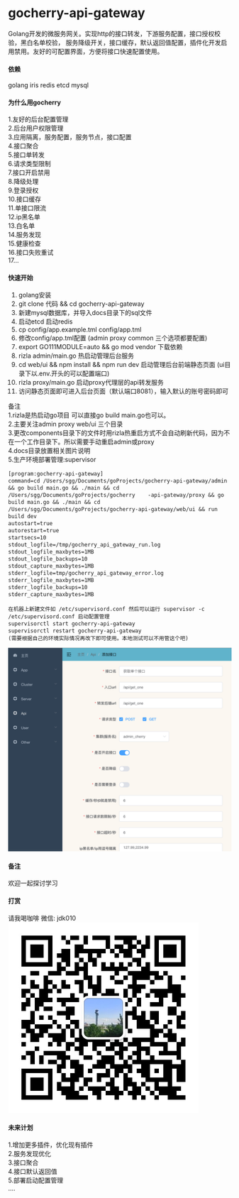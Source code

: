 # gocherry-api-gateway

Golang开发的微服务网关。实现http的接口转发，下游服务配置，接口授权校验，黑白名单校验，
服务降级开关，接口缓存，默认返回值配置，插件化开发启用禁用。友好的可配置界面，方便将接口快速配置使用。


#### 依赖
golang iris redis etcd mysql

#### 为什么用gocherry
1.友好的后台配置管理  
2.后台用户权限管理  
3.应用隔离，服务配置，服务节点，接口配置  
4.接口聚合  
5.接口单转发  
6.请求类型限制  
7.接口开启禁用  
8.降级处理  
9.登录授权  
10.接口缓存   
11.单接口限流  
12.ip黑名单  
13.白名单  
14.服务发现     
15.健康检查  
16.接口失败重试  
17...  

#### 快速开始

1.  golang安装
2.  git clone 代码  && cd gocherry-api-gateway
3.  新建mysql数据库，并导入docs目录下的sql文件  
4.  启动etcd 启动redis  
5.  cp config/app.example.tml config/app.tml 
6.  修改config/app.tml配置 (admin proxy common 三个选项都要配置)
7.  export GO111MODULE=auto && go mod vendor 下载依赖
8.  rizla admin/main.go 热启动管理后台服务
9.  cd web/ui && npm install && npm run dev 启动管理后台前端静态页面 (ui目录下以.env.开头的可以配置端口)
10. rizla  proxy/main.go 启动proxy代理层的api转发服务
11. 访问静态页面即可进入后台页面（默认端口8081），输入默认的账号密码即可  

备注  
  1.rizla是热启动go项目 可以直接go build main.go也可以。  
  2.主要关注admin proxy web/ui 三个目录  
  3.更改components目录下的文件时用rizla热重启方式不会自动刷新代码，因为不在一个工作目录下。所以需要手动重启admin或proxy   
  4.docs目录放置相关图片说明  
  5.生产环境部署管理:supervisor  
  
    [program:gocherry-api-gateway]
    command=cd /Users/sgg/Documents/goProjects/gocherry-api-gateway/admin && go build main.go && ./main && cd /Users/sgg/Documents/goProjects/gocherry    -api-gateway/proxy && go build main.go && ./main && cd /Users/sgg/Documents/goProjects/gocherry-api-gateway/web/ui && run build dev
    autostart=true
    autorestart=true
    startsecs=10
    stdout_logfile=/tmp/gocherry_api_gateway_run.log
    stdout_logfile_maxbytes=1MB
    stdout_logfile_backups=10
    stdout_capture_maxbytes=1MB
    stderr_logfile=tmp/gocherry_api_gateway_error.log
    stderr_logfile_maxbytes=1MB
    stderr_logfile_backups=10
    stderr_capture_maxbytes=1MB
    
    在机器上新建文件如 /etc/supervisord.conf 然后可以运行 supervisor -c /etc/supervisord.conf 启动配置管理
    supervisorctl start gocherry-api-gateway
    supervisorctl restart gocherry-api-gateway
    (需要根据自己的环境实际情况再改下即可使用。本地测试可以不用管这个吧)
    

  ![](https://github.com/lovesgg/gocherry-api-gateway/blob/master/docs/about.png)  

#### 备注
欢迎一起探讨学习

#### 打赏

请我喝咖啡 微信: jdk010
  ![](https://github.com/lovesgg/gocherry-api-gateway/blob/master/docs/me.jpeg)  

#### 未来计划
1.增加更多插件，优化现有插件  
2.服务发现优化  
3.接口聚合  
4.接口默认返回值  
5.部署启动配置管理  
....  


